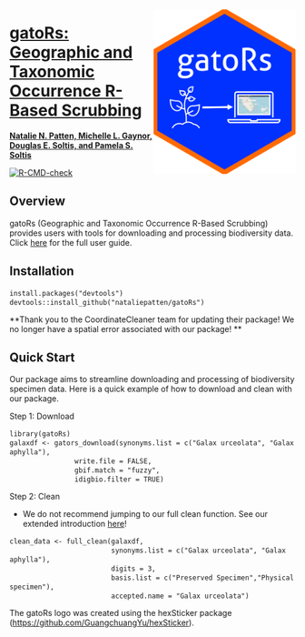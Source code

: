 <a href="https://nataliepatten.github.io/gatoRs/"><img align="right" src="man/figures/logo.png" width=250>

# gatoRs: Geographic and Taxonomic Occurrence R-Based Scrubbing
**Natalie N. Patten, Michelle L. Gaynor, Douglas E. Soltis, and Pamela S. Soltis** 
<!-- badges: start -->
[![R-CMD-check](https://github.com/nataliepatten/gatoRs/actions/workflows/R-CMD-check.yaml/badge.svg)](https://github.com/nataliepatten/gatoRs/actions/workflows/R-CMD-check.yaml)
<!-- badges: end -->

## Overview
gatoRs (Geographic and Taxonomic Occurrence R-Based Scrubbing) provides users with tools for downloading and processing biodiversity data. Click [here](https://nataliepatten.github.io/gatoRs/) for the full user guide.

## Installation

```
install.packages("devtools")
devtools::install_github("nataliepatten/gatoRs")
```

**Thank you to the CoordinateCleaner team for updating their package! We no longer have a spatial error associated with our package! **

## Quick Start  
Our package aims to streamline downloading and processing of biodiversity specimen data. Here is a quick example of how to download and clean with our package.

Step 1: Download   

```
library(gatoRs)
galaxdf <- gators_download(synonyms.list = c("Galax urceolata", "Galax aphylla"), 
                write.file = FALSE,
                gbif.match = "fuzzy",
                idigbio.filter = TRUE)
```

Step 2: Clean   
  - We do not recommend jumping to our full clean function. See our extended introduction [here](https://nataliepatten.github.io/gatoRs/)!     
  
  
```
clean_data <- full_clean(galaxdf,
                         synonyms.list = c("Galax urceolata", "Galax aphylla"), 
                         digits = 3,
                         basis.list = c("Preserved Specimen","Physical specimen"), 
                         accepted.name = "Galax urceolata")
```


The gatoRs logo was created using the hexSticker package (https://github.com/GuangchuangYu/hexSticker).
